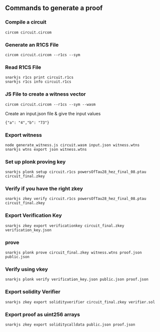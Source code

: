 ## Commands to generate a proof 


### Compile a circuit 
```
circom circuit.circom
```

### Generate an R1CS File 
```
circom circuit.circom --r1cs --sym
```

### Read R1CS File
```
snarkjs r1cs print circuit.r1cs
snarkjs r1cs info circuit.r1cs
```

### JS File to create a witness vector
```
circom circuit.circom --r1cs --sym --wasm
```
Create an input.json file & give the input values 
```
{"a": "4","b": "73"}
```
### Export witness 
```
node generate_witness.js circuit.wasm input.json witness.wtns
snarkjs wtns export json witness.wtns
```
### Set up plonk proving key
```
snarkjs plonk setup circuit.r1cs powersOfTau28_hez_final_08.ptau circuit_final.zkey
```
### Verify if you have the right zkey
```
snarkjs zkey verify circuit.r1cs powersOfTau28_hez_final_08.ptau circuit_final.zkey
```
### Export Verification Key
```
snarkjs zkey export verificationkey circuit_final.zkey verification_key.json
```
### prove 
```
snarkjs plonk prove circuit_final.zkey witness.wtns proof.json public.json
```
### Verify using vkey
```
snarkjs plonk verify verification_key.json public.json proof.json
```
### Export solidity Verifier
```
snarkjs zkey export solidityverifier circuit_final.zkey verifier.sol
```
### Export proof as uint256 arrays
```
snarkjs zkey export soliditycalldata public.json proof.json
```
